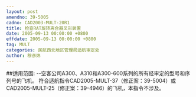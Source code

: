 ```yaml
---
layout: post
amendno: 39-5005
cadno: CAD2003-MULT-20R1
title: 检查RAT旋转离合器叉形装置
date: 2005-09-13 00:00:00 +0800
effdate: 2005-09-13 00:00:00 +0800
tag: MULT
categories: 民航西北地区管理局适航审定处
author: 穆彦炜
---
```


##适用范围:
--空客公司A300、A310和A300-600系列的所有经审定的型号和序列号的飞机。 符合适航指令CAD2005-MULT-37（修正案：39-5004）或 CAD2005-MULT-25（修正案：39-4946）的飞机，本指令不涉及。

